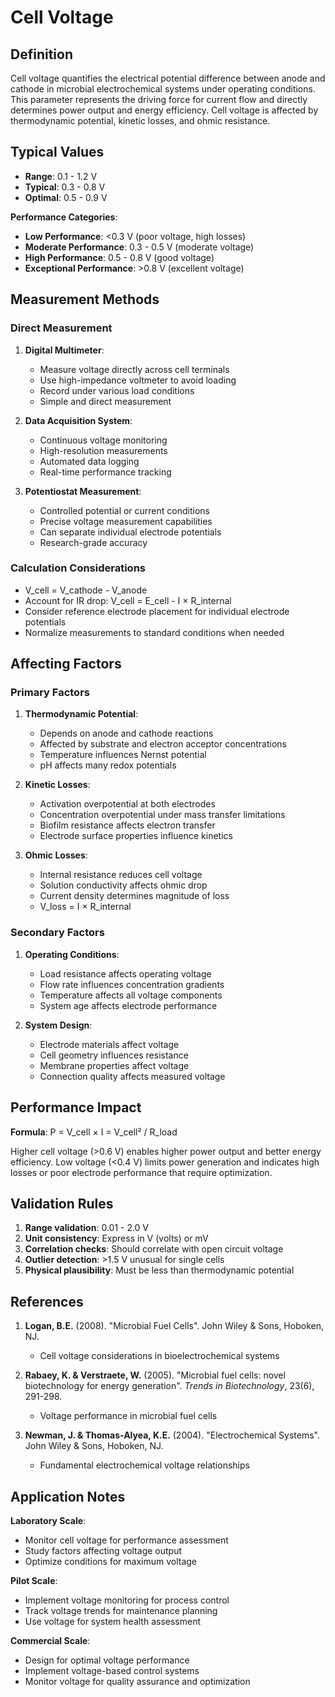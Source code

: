 <!--
Parameter ID: cell_voltage
Category: electrical
Generated: 2025-01-16T12:38:00.000Z
-->

# Cell Voltage

## Definition

Cell voltage quantifies the electrical potential difference between anode and
cathode in microbial electrochemical systems under operating conditions. This
parameter represents the driving force for current flow and directly determines
power output and energy efficiency. Cell voltage is affected by thermodynamic
potential, kinetic losses, and ohmic resistance.

## Typical Values

- **Range**: 0.1 - 1.2 V
- **Typical**: 0.3 - 0.8 V
- **Optimal**: 0.5 - 0.9 V

**Performance Categories**:

- **Low Performance**: <0.3 V (poor voltage, high losses)
- **Moderate Performance**: 0.3 - 0.5 V (moderate voltage)
- **High Performance**: 0.5 - 0.8 V (good voltage)
- **Exceptional Performance**: >0.8 V (excellent voltage)

## Measurement Methods

### Direct Measurement

1. **Digital Multimeter**:
   - Measure voltage directly across cell terminals
   - Use high-impedance voltmeter to avoid loading
   - Record under various load conditions
   - Simple and direct measurement

2. **Data Acquisition System**:
   - Continuous voltage monitoring
   - High-resolution measurements
   - Automated data logging
   - Real-time performance tracking

3. **Potentiostat Measurement**:
   - Controlled potential or current conditions
   - Precise voltage measurement capabilities
   - Can separate individual electrode potentials
   - Research-grade accuracy

### Calculation Considerations

- V_cell = V_cathode - V_anode
- Account for IR drop: V_cell = E_cell - I × R_internal
- Consider reference electrode placement for individual electrode potentials
- Normalize measurements to standard conditions when needed

## Affecting Factors

### Primary Factors

1. **Thermodynamic Potential**:
   - Depends on anode and cathode reactions
   - Affected by substrate and electron acceptor concentrations
   - Temperature influences Nernst potential
   - pH affects many redox potentials

2. **Kinetic Losses**:
   - Activation overpotential at both electrodes
   - Concentration overpotential under mass transfer limitations
   - Biofilm resistance affects electron transfer
   - Electrode surface properties influence kinetics

3. **Ohmic Losses**:
   - Internal resistance reduces cell voltage
   - Solution conductivity affects ohmic drop
   - Current density determines magnitude of loss
   - V_loss = I × R_internal

### Secondary Factors

1. **Operating Conditions**:
   - Load resistance affects operating voltage
   - Flow rate influences concentration gradients
   - Temperature affects all voltage components
   - System age affects electrode performance

2. **System Design**:
   - Electrode materials affect voltage
   - Cell geometry influences resistance
   - Membrane properties affect voltage
   - Connection quality affects measured voltage

## Performance Impact

**Formula**: P = V_cell × I = V_cell² / R_load

Higher cell voltage (>0.6 V) enables higher power output and better energy
efficiency. Low voltage (<0.4 V) limits power generation and indicates high
losses or poor electrode performance that require optimization.

## Validation Rules

1. **Range validation**: 0.01 - 2.0 V
2. **Unit consistency**: Express in V (volts) or mV
3. **Correlation checks**: Should correlate with open circuit voltage
4. **Outlier detection**: >1.5 V unusual for single cells
5. **Physical plausibility**: Must be less than thermodynamic potential

## References

1. **Logan, B.E.** (2008). "Microbial Fuel Cells". John Wiley & Sons, Hoboken,
   NJ.
   - Cell voltage considerations in bioelectrochemical systems

2. **Rabaey, K. & Verstraete, W.** (2005). "Microbial fuel cells: novel
   biotechnology for energy generation". _Trends in Biotechnology_, 23(6),
   291-298.
   - Voltage performance in microbial fuel cells

3. **Newman, J. & Thomas-Alyea, K.E.** (2004). "Electrochemical Systems". John
   Wiley & Sons, Hoboken, NJ.
   - Fundamental electrochemical voltage relationships

## Application Notes

**Laboratory Scale**:

- Monitor cell voltage for performance assessment
- Study factors affecting voltage output
- Optimize conditions for maximum voltage

**Pilot Scale**:

- Implement voltage monitoring for process control
- Track voltage trends for maintenance planning
- Use voltage for system health assessment

**Commercial Scale**:

- Design for optimal voltage performance
- Implement voltage-based control systems
- Monitor voltage for quality assurance and optimization
